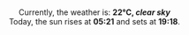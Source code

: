 <p  align="center"><br/>Currently, the weather is: <b> 22°C, <i>clear sky</i></b></br>Today, the sun rises at <b>05:21</b> and sets at <b>19:18</b>.</p>